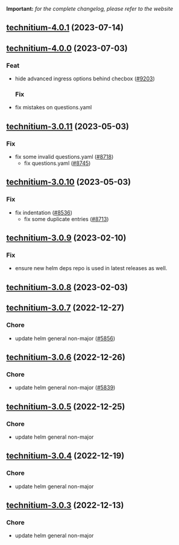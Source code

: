 **Important:**
*for the complete changelog, please refer to the website*




## [technitium-4.0.1](https://github.com/truecharts/charts/compare/technitium-4.0.0...technitium-4.0.1) (2023-07-14)




## [technitium-4.0.0](https://github.com/truecharts/charts/compare/technitium-3.0.11...technitium-4.0.0) (2023-07-03)

### Feat

- hide advanced ingress options behind checbox ([#9203](https://github.com/truecharts/charts/issues/9203))
  
  ### Fix

- fix mistakes on questions.yaml
  
  


## [technitium-3.0.11](https://github.com/truecharts/charts/compare/technitium-3.0.10...technitium-3.0.11) (2023-05-03)

### Fix

- fix some invalid questions.yaml ([#8718](https://github.com/truecharts/charts/issues/8718))
  - fix questions.yaml ([#8745](https://github.com/truecharts/charts/issues/8745))
  
  


## [technitium-3.0.10](https://github.com/truecharts/charts/compare/technitium-3.0.9...technitium-3.0.10) (2023-05-03)

### Fix

- fix indentation ([#8536](https://github.com/truecharts/charts/issues/8536))
  - fix some duplicate entries ([#8713](https://github.com/truecharts/charts/issues/8713))
  
  


## [technitium-3.0.9](https://github.com/truecharts/charts/compare/technitium-3.0.8...technitium-3.0.9) (2023-02-10)

### Fix

- ensure new helm deps repo is used in latest releases as well.
  
  


## [technitium-3.0.8](https://github.com/truecharts/charts/compare/technitium-3.0.7...technitium-3.0.8) (2023-02-03)




## [technitium-3.0.7](https://github.com/truecharts/charts/compare/technitium-3.0.6...technitium-3.0.7) (2022-12-27)

### Chore

- update helm general non-major ([#5856](https://github.com/truecharts/charts/issues/5856))
  
  


## [technitium-3.0.6](https://github.com/truecharts/charts/compare/technitium-3.0.5...technitium-3.0.6) (2022-12-26)

### Chore

- update helm general non-major ([#5839](https://github.com/truecharts/charts/issues/5839))
  
  


## [technitium-3.0.5](https://github.com/truecharts/charts/compare/technitium-3.0.4...technitium-3.0.5) (2022-12-25)

### Chore

- update helm general non-major
  
  


## [technitium-3.0.4](https://github.com/truecharts/charts/compare/technitium-3.0.3...technitium-3.0.4) (2022-12-19)

### Chore

- update helm general non-major
  
  


## [technitium-3.0.3](https://github.com/truecharts/charts/compare/technitium-3.0.2...technitium-3.0.3) (2022-12-13)

### Chore

- update helm general non-major
